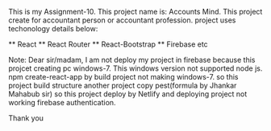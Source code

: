 

This is my Assignment-10.
This project name is: Accounts Mind.
This project create for accountant person or accountant profession.
project uses techonology details below:

** React
** React Router
** React-Bootstrap
** Firebase etc 

Note: Dear sir/madam,
I am not deploy my project in firebase because this projcet creating pc windows-7.
This windows version not supported node js. 
npm create-react-app by build project not making windows-7.
so this project build structure another project copy pest(formula by Jhankar Mahabub sir)
so this project deploy by Netlify and deploying project not working firebase authentication.

Thank you
